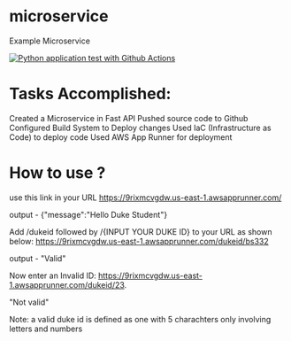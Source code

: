 # microservice
Example Microservice

[![Python application test with Github Actions](https://github.com/BombayBrownBoy09/microservice/actions/workflows/main.yml/badge.svg)](https://github.com/BombayBrownBoy09/microservice/actions/workflows/main.yml)

# Tasks Accomplished:
Created a Microservice in Fast API
Pushed source code to Github
Configured Build System to Deploy changes
Used IaC (Infrastructure as Code) to deploy code
Used AWS App Runner for deployment

# How to use ?
use this link in your URL https://9rixmcvgdw.us-east-1.awsapprunner.com/

output - {"message":"Hello Duke Student"}

Add /dukeid followed by /{INPUT YOUR DUKE ID} to your URL as shown below: https://9rixmcvgdw.us-east-1.awsapprunner.com/dukeid/bs332

output - "Valid"

Now enter an Invalid ID: https://9rixmcvgdw.us-east-1.awsapprunner.com/dukeid/23.

"Not valid"

Note: a valid duke id is defined as one with 5 charachters only involving letters and numbers
